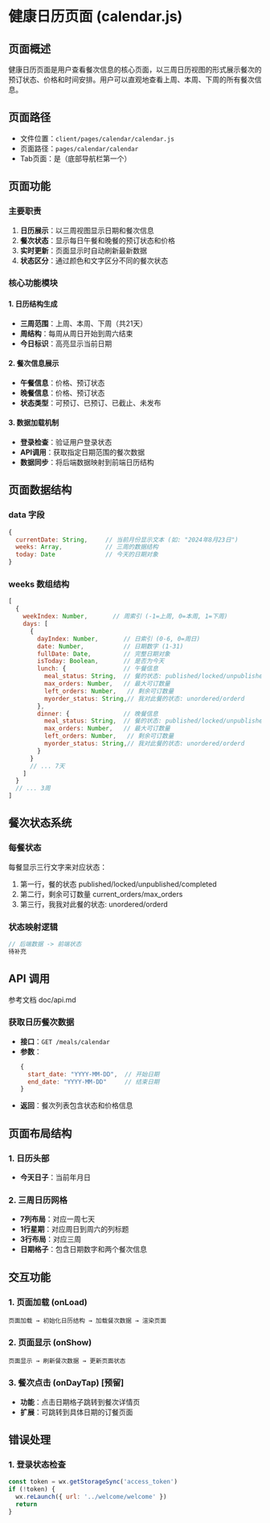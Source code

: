 # 健康日历页面 (calendar.js)

## 页面概述

健康日历页面是用户查看餐次信息的核心页面，以三周日历视图的形式展示餐次的预订状态、价格和时间安排。用户可以直观地查看上周、本周、下周的所有餐次信息。

## 页面路径
- 文件位置：`client/pages/calendar/calendar.js`
- 页面路径：`pages/calendar/calendar`
- Tab页面：是（底部导航栏第一个）

## 页面功能

### 主要职责
1. **日历展示**：以三周视图显示日期和餐次信息
2. **餐次状态**：显示每日午餐和晚餐的预订状态和价格
3. **实时更新**：页面显示时自动刷新最新数据
4. **状态区分**：通过颜色和文字区分不同的餐次状态

### 核心功能模块

#### 1. 日历结构生成
- **三周范围**：上周、本周、下周（共21天）
- **周结构**：每周从周日开始到周六结束
- **今日标识**：高亮显示当前日期

#### 2. 餐次信息展示
- **午餐信息**：价格、预订状态
- **晚餐信息**：价格、预订状态
- **状态类型**：可预订、已预订、已截止、未发布

#### 3. 数据加载机制
- **登录检查**：验证用户登录状态
- **API调用**：获取指定日期范围的餐次数据
- **数据同步**：将后端数据映射到前端日历结构

## 页面数据结构

### data 字段
```javascript
{
  currentDate: String,     // 当前月份显示文本 (如: "2024年8月23日")
  weeks: Array,            // 三周的数据结构
  today: Date              // 今天的日期对象
}
```

### weeks 数组结构
```javascript
[
  {
    weekIndex: Number,       // 周索引 (-1=上周, 0=本周, 1=下周)
    days: [
      {
        dayIndex: Number,       // 日索引 (0-6, 0=周日)
        date: Number,           // 日期数字 (1-31)
        fullDate: Date,         // 完整日期对象
        isToday: Boolean,       // 是否为今天
        lunch: {                // 午餐信息
          meal_status: String,  // 餐的状态: published/locked/unpublished/completed
          max_orders: Number,   // 最大可订数量
          left_orders: Number,   // 剩余可订数量
          myorder_status: String,// 我对此餐的状态: unordered/orderd
        },
        dinner: {               // 晚餐信息
          meal_status: String,  // 餐的状态: published/locked/unpublished/completed
          max_orders: Number,   // 最大可订数量
          left_orders: Number,   // 剩余可订数量
          myorder_status: String,// 我对此餐的状态: unordered/orderd
        }
      }
      // ... 7天
    ]
  }
  // ... 3周
]
```

## 餐次状态系统

### 每餐状态
每餐显示三行文字来对应状态：
1. 第一行，餐的状态 published/locked/unpublished/completed
2. 第二行，剩余可订数量 current_orders/max_orders
2. 第三行，我我对此餐的状态: unordered/orderd

### 状态映射逻辑
```javascript
// 后端数据 -> 前端状态
待补充
```

## API 调用
参考文档 doc/api.md

### 获取日历餐次数据
- **接口**：`GET /meals/calendar`
- **参数**：
  ```javascript
  {
    start_date: "YYYY-MM-DD",  // 开始日期
    end_date: "YYYY-MM-DD"     // 结束日期
  }
  ```
- **返回**：餐次列表包含状态和价格信息

## 页面布局结构

### 1. 日历头部
- **今天日子**：当前年月日

### 2. 三周日历网格
- **7列布局**：对应一周七天
- **1行星期**：对应周日到周六的列标题
- **3行布局**：对应三周
- **日期格子**：包含日期数字和两个餐次信息


## 交互功能

### 1. 页面加载 (onLoad)
```
页面加载 → 初始化日历结构 → 加载餐次数据 → 渲染页面
```

### 2. 页面显示 (onShow)
```
页面显示 → 刷新餐次数据 → 更新页面状态
```

### 3. 餐次点击 (onDayTap) [预留]
- **功能**：点击日期格子跳转到餐次详情页
- **扩展**：可跳转到具体日期的订餐页面

## 错误处理

### 1. 登录状态检查
```javascript
const token = wx.getStorageSync('access_token')
if (!token) {
  wx.reLaunch({ url: '../welcome/welcome' })
  return
}
```
